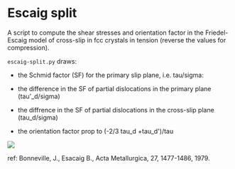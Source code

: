 # Escaig split

A script to compute the shear stresses and orientation factor in the Friedel-Escaig model of cross-slip in fcc crystals in tension (reverse the values for compression).

```escaig-split.py``` draws:

- the Schmid factor (SF) for the primary slip plane, i.e. tau/sigma:

- the difference in the SF of partial dislocations in the primary plane (tau'_d/sigma)

- the diffrence in the SF of partial dislocations in the cross-slip plane (tau_d/sigma)

- the orientation factor prop to (-2/3 tau_d +tau_d')/tau

![](img.png)

ref: Bonneville, J., Esacaig B., Acta Metallurgica, 27, 1477-1486, 1979.
